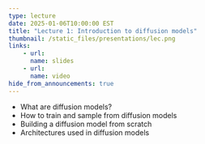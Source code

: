 ```yaml
---
type: lecture
date: 2025-01-06T10:00:00 EST
title: "Lecture 1: Introduction to diffusion models"
thumbnail: /static_files/presentations/lec.png
links:
    - url:
      name: slides
    - url:
      name: video
hide_from_announcements: true
---
```

 * What are diffusion models?
 * How to train and sample from diffusion models
 * Building a diffusion model from scratch
 * Architectures used in diffusion models

<!--
**Suggested Readings:**
- [Readings 1](http://example.com)
- [Readings 2](http://example.com)
-->
